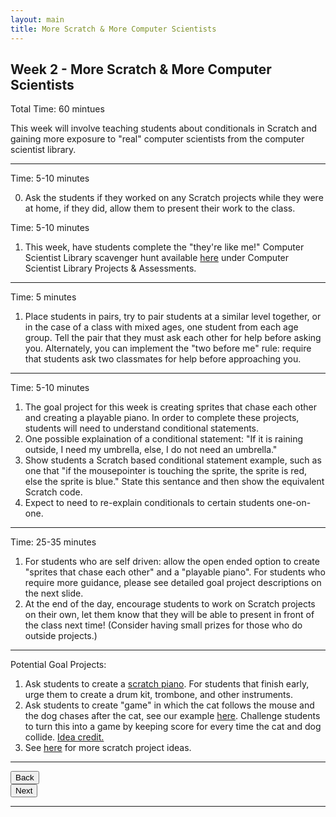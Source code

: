```yaml
---
layout: main
title: More Scratch & More Computer Scientists
---
```


## Week 2 - More Scratch & More Computer Scientists
Total Time: 60 mintues

This week will involve teaching students about conditionals in Scratch and gaining more exposure to "real" computer scientists from the computer scientist library.

--- 

Time: 5-10 minutes

0. Ask the students if they worked on any Scratch projects while they were at home, if they did, allow them to present their work to the class. 

Time: 5-10 minutes

1. This week, have students complete the "they're like me!" Computer Scientist Library scavenger hunt available [here](http://mcwic.github.io/htmlblocks/teacher_resources.html#top) under Computer Scientist Library Projects & Assessments.

--- 

Time: 5 minutes

1. Place students in pairs, try to pair students at a similar level together, or in the case of a class with mixed ages, one student from each age group. Tell the pair that they must ask each other for help before asking you. Alternately, you can implement the "two before me" rule: require that students ask two classmates for help before approaching you.

--- 

Time: 5-10 minutes

1. The goal project for this week is creating sprites that chase each other and creating a playable piano. In order to complete these projects, students will need to understand conditional statements. 
2. One possible explaination of a conditional statement: "If it is raining outside, I need my umbrella, else, I do not need an umbrella."
3. Show students a Scratch based conditional statement example, such as one that "if the mousepointer is touching the sprite, the sprite is red, else the sprite is blue." State this sentance and then show the equivalent Scratch code.
4. Expect to need to re-explain conditionals to certain students one-on-one.

---
Time: 25-35 minutes

1. For students who are self driven: allow the open ended option to create "sprites that chase each other" and a "playable piano". For students who require more guidance, please see detailed goal project descriptions on the next slide.
2. At the end of the day, encourage students to work on Scratch projects on their own, let them know that they will be able to present in front of the class next time! (Consider having small prizes for those who do outside projects.) 

---

Potential Goal Projects:
1. Ask students to create a <a href="http://scratch.mit.edu/projects/2425970/">scratch piano</a>. For students that finish early, urge them to create a drum kit, trombone, and other instruments. 
2. Ask students to create "game" in which the cat follows the mouse and the dog chases after the cat, see our example <a href="http://scratch.mit.edu/projects/20478118/">here</a>. Challenge students to turn this into a game by keeping score for every time the cat and dog collide. <a href="http://www.teach-ict.com/programming/scratch/scratch_home.htm">Idea credit.</a>
3. See <a href="http://www.teach-ict.com/programming/scratch/scratch_home.htm">here</a> for more scratch project ideas.

---

<div class="row">
  <div class="col-md-1">
    <a href="../week1"><button type="button" class="btn btn-primary btn-lg">Back</button></a>
  </div>
  <div class="col-md-1">
    <a href="../week3"><button type="button" class="btn btn-primary btn-lg">Next</button></a>
  </div>
</div>

---